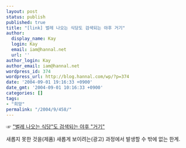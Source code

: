 ```yaml
---
layout: post
status: publish
published: true
title: "[link] 벌레 나오는 식당도 검색되는 야후 거기"
author:
  display_name: Kay
  login: Kay
  email: iam@hannal.net
  url: ''
author_login: Kay
author_email: iam@hannal.net
wordpress_id: 374
wordpress_url: http://blog.hannal.com/wp/?p=374
date: '2004-09-01 19:16:33 +0900'
date_gmt: '2004-09-01 10:16:33 +0900'
categories: []
tags:
- "희망"
permalink: "/2004/9/458/"
---
```

<p>☞ <a href="http://kr.news.yahoo.com/service/news/shellview.htm?linkid=51&newssetid=505&articleid=2004083119203845445" target="_blank">"벌레 나오는 식당"도 검색되는 야후 "거기"</a></p>
<p>새롭지 못한 것을(제품) 새롭게 보이려는(광고) 과정에서 발생할 수 밖에 없는 한계.</p>
